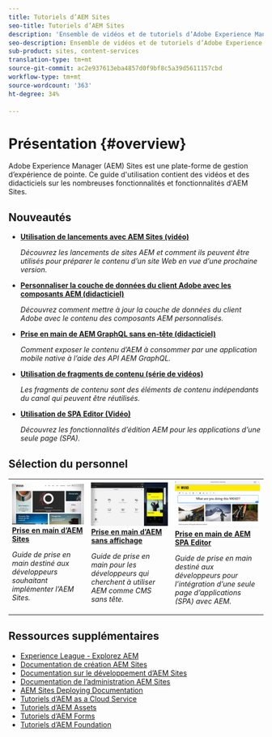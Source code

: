 ```yaml
---
title: Tutoriels d’AEM Sites
seo-title: Tutoriels d’AEM Sites
description: 'Ensemble de vidéos et de tutoriels d’Adobe Experience Manager Sites. '
seo-description: Ensemble de vidéos et de tutoriels d’Adobe Experience Manager Sites
sub-product: sites, content-services
translation-type: tm+mt
source-git-commit: ac2e937613eba4857d0f9bf8c5a39d5611157cbd
workflow-type: tm+mt
source-wordcount: '363'
ht-degree: 34%

---
```



# Présentation {#overview}

Adobe Experience Manager (AEM) Sites est une plate-forme de gestion d’expérience de pointe. Ce guide d&#39;utilisation contient des vidéos et des didacticiels sur les nombreuses fonctionnalités et fonctionnalités d&#39;AEM Sites.

## Nouveautés

* **[Utilisation de lancements avec AEM Sites (vidéo)](./spa-editor/spa-editor-framework-feature-video-use.md)**

   *Découvrez les lancements de sites AEM et comment ils peuvent être utilisés pour préparer le contenu d’un site Web en vue d’une prochaine version.*

* **[Personnaliser la couche de données du client Adobe avec les composants AEM (didacticiel)](./integrations/adobe-client-data-layer/data-layer-customize.md)**

   *Découvrez comment mettre à jour la couche de données du client Adobe avec le contenu des composants AEM personnalisés.*

* **[Prise en main de AEM GraphQL sans en-tête (didacticiel)](https://experienceleague.adobe.com/docs/experience-manager-learn/getting-started-with-aem-headless/graphql/overview.html?lang=fr)**

   *Comment exposer le contenu d’AEM à consommer par une application mobile native à l’aide des API AEM GraphQL.*

* **[Utilisation de fragments de contenu (série de vidéos)](./content-fragments/content-fragments-feature-video-use.md)**

   *Les fragments de contenu sont des éléments de contenu indépendants du canal qui peuvent être réutilisés.*

* **[Utilisation de SPA Editor (Vidéo)](./spa-editor/spa-editor-framework-feature-video-use.md)**

   *Découvrez les fonctionnalités d’édition AEM pour les applications d’une seule page (SPA).*

## Sélection du personnel

<table>
<tr>
  <td>
    <a href="https://docs.adobe.com/content/help/fr-FR/experience-manager-learn/getting-started-wknd-tutorial-develop/overview.html">
      <img alt="Prise en main du développement AEM Sites – Tutoriel WKND" src="./assets/aem-wknd-tutorial.png" />
    </a>
    <div>
      <a href="https://docs.adobe.com/content/help/en/experience-manager-learn/getting-started-wknd-tutorial-develop/overview.html">
    <strong>Prise en main d’AEM Sites</strong>
    </a>
    </div>
    <p>
    <em>Guide de prise en main destiné aux développeurs souhaitant implémenter l’AEM Sites.</em>
    <p>
  </td>
  <td>
    <a href="https://docs.adobe.com/content/help/fr/experience-manager-learn/getting-started-with-aem-headless/overview.html">
    <img alt="Prise en main d’AEM sans affichage" src="./assets/aem-headless-tutorial.png" />
    </a>
    <div>
    <a href="https://docs.adobe.com/content/help/en/experience-manager-learn/getting-started-with-aem-headless/overview.html">
    <strong>Prise en main d’AEM sans affichage</strong>
    </a>
    </div>
    <p>
    <em>Guide de prise en main pour les développeurs qui cherchent à utiliser AEM comme CMS sans tête.</em>
    </p>
  </td>
  <td>
    <a href="https://docs.adobe.com/content/help/fr-FR/experience-manager-learn/spa-react-tutorial/overview.html">
      <img alt="Prise en main de AEM SPA Editor" src="./assets/aem-wknd-spa-editor-tutorial.png" />
    </a>
     <div>
      <a href="https://docs.adobe.com/content/help/en/experience-manager-learn/spa-react-tutorial/overview.html">
        <strong>Prise en main de AEM SPA Editor</strong>
      </a>
    </div>
    <p>
    <em>Guide de prise en main destiné aux développeurs pour l’intégration d’une seule page d’applications (SPA) avec AEM.</em>
    <p>
  </td>
</tr>
</table>

## Ressources supplémentaires

* [Experience League - Explorez AEM](https://experienceleague.adobe.com/#recommended/solutions/experience-manager)
* [Documentation de création AEM Sites](https://helpx.adobe.com/experience-manager/6-5/sites/authoring/user-guide.html)
* [Documentation sur le développement d’AEM Sites](https://helpx.adobe.com/experience-manager/6-5/sites/developing/user-guide.html)
* [Documentation de l’administration AEM Sites](https://helpx.adobe.com/experience-manager/6-5/sites/administering/user-guide.html)
* [AEM Sites Deploying Documentation](https://helpx.adobe.com/experience-manager/6-5/sites/deploying/user-guide.html)
* [Tutoriels d’AEM as a Cloud Service](/help/cloud-service/overview.md)
* [Tutoriels d’AEM Assets](/help/assets/overview.md)
* [Tutoriels d’AEM Forms](/help/forms/overview.md)
* [Tutoriels d’AEM Foundation](/help/foundation/overview.md)
